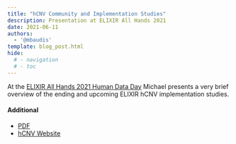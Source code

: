 ```yaml
---
title: "hCNV Community and Implementation Studies"
description: Presentation at ELIXIR All Hands 2021
date: 2021-06-11
authors:
  - '@mbaudis'
template: blog_post.html
hide:
  # - navigation
  # - toc
---
```


At the [ELIXIR All Hands 2021 Human Data Day](https://elixirallhands.eventscase.com/EN/meeting) Michael presents a very brief overview of the ending and
upcoming ELIXIR hCNV implementation studies.

<!--more-->

#### Additional

* [PDF](/pdf/2021-06-11___Michael-Baudis__ELIXIR-hCNV-Updates-and-Plans__ELIXIR-Human-Data-Day.pdf)
* [hCNV Website](https://hcnv.github.io)
